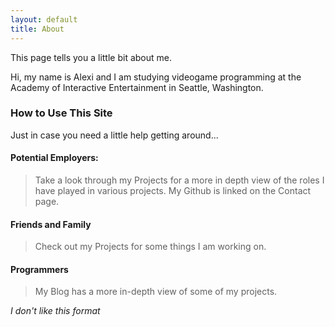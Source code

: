 ```yaml
---
layout: default
title: About
---
```


This page tells you a little bit about me.

Hi, my name is Alexi and I am studying videogame programming at the Academy of Interactive Entertainment in Seattle, Washington.

### How to Use This Site
Just in case you need a little help getting around...

#### Potential Employers:
>Take a look through my Projects for a more in depth view of the roles I have played in various projects. My Github is linked on the Contact page.

#### Friends and Family
>Check out my Projects for some things I am working on.

#### Programmers
>My Blog has a more in-depth view of some of my projects.


*I don't like this format*
